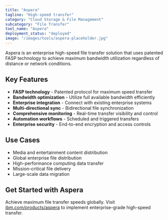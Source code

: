 ```yaml
---
title: "Aspera"
tagline: "High-speed transfer"
category: "Cloud Storage & File Management"
subcategory: "File Transfer"
tool_name: "Aspera"
deployment_status: "deployed"
image: "/images/tools/aspera-placeholder.jpg"
---
```

Aspera is an enterprise high-speed file transfer solution that uses patented FASP technology to achieve maximum bandwidth utilization regardless of distance or network conditions.

## Key Features

- **FASP technology** - Patented protocol for maximum speed transfer
- **Bandwidth optimization** - Utilize full available bandwidth efficiently
- **Enterprise integration** - Connect with existing enterprise systems
- **Multi-directional sync** - Bidirectional file synchronization
- **Comprehensive monitoring** - Real-time transfer visibility and control
- **Automation workflows** - Scheduled and triggered transfers
- **Enterprise security** - End-to-end encryption and access controls

## Use Cases

- Media and entertainment content distribution
- Global enterprise file distribution
- High-performance computing data transfer
- Mission-critical file delivery
- Large-scale data migration

## Get Started with Aspera

Achieve maximum file transfer speeds globally. Visit [ibm.com/products/aspera](https://www.ibm.com/products/aspera) to implement enterprise-grade high-speed transfer.
